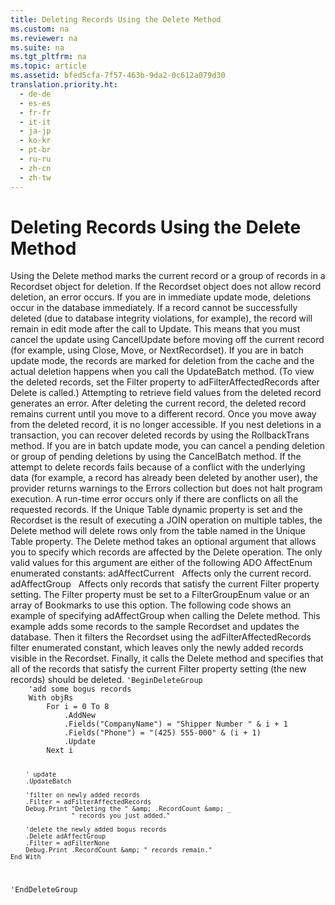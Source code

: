 ```yaml
---
title: Deleting Records Using the Delete Method
ms.custom: na
ms.reviewer: na
ms.suite: na
ms.tgt_pltfrm: na
ms.topic: article
ms.assetid: bfed5cfa-7f57-463b-9da2-0c612a079d30
translation.priority.ht: 
  - de-de
  - es-es
  - fr-fr
  - it-it
  - ja-jp
  - ko-kr
  - pt-br
  - ru-ru
  - zh-cn
  - zh-tw
---
```

# Deleting Records Using the Delete Method
<?xml version="1.0" encoding="utf-8"?>
<developerReferenceWithoutSyntaxDocument xmlns="http://ddue.schemas.microsoft.com/authoring/2003/5" xmlns:xlink="http://www.w3.org/1999/xlink" xmlns:xsi="http://www.w3.org/2001/XMLSchema-instance" xsi:schemaLocation="http://ddue.schemas.microsoft.com/authoring/2003/5 http://dduestorage.blob.core.windows.net/ddueschema/developer.xsd">
  <introduction>
    <para>Using the <legacyBold>Delete</legacyBold> method marks the current record or a group of records in a <legacyBold>Recordset</legacyBold> object for deletion. If the <legacyBold>Recordset</legacyBold> object does not allow record deletion, an error occurs. If you are in immediate update mode, deletions occur in the database immediately. If a record cannot be successfully deleted (due to database integrity violations, for example), the record will remain in edit mode after the call to <legacyBold>Update. </legacyBold>This means that you must cancel the update using <legacyLink xlink:href="eaa856cc-c786-462e-890c-c896261b1741">CancelUpdate</legacyLink> before moving off the current record (for example, using <legacyLink xlink:href="3cdf27d1-a180-4cff-8e42-95dec5fb1b55">Close</legacyLink>, <legacyLink xlink:href="13fe9381-d00b-4f4a-9162-83c3f21b3837">Move</legacyLink>, or <legacyLink xlink:href="ab1fa449-a695-4987-b1ee-bc68f89418dd">NextRecordset</legacyLink>).</para>
    <para>If you are in batch update mode, the records are marked for deletion from the cache and the actual deletion happens when you call the <legacyBold>UpdateBatch</legacyBold> method. (To view the deleted records, set the <legacyBold>Filter</legacyBold> property to <legacyBold>adFilterAffectedRecords</legacyBold> after <legacyBold>Delete</legacyBold> is called.)</para>
    <para>Attempting to retrieve field values from the deleted record generates an error. After deleting the current record, the deleted record remains current until you move to a different record. Once you move away from the deleted record, it is no longer accessible.</para>
    <para>If you nest deletions in a transaction, you can recover deleted records by using the <legacyBold>RollbackTrans</legacyBold> method. If you are in batch update mode, you can cancel a pending deletion or group of pending deletions by using the <legacyBold>CancelBatch</legacyBold> method.</para>
    <para>If the attempt to delete records fails because of a conflict with the underlying data (for example, a record has already been deleted by another user), the provider returns warnings to the <legacyBold>Errors</legacyBold> collection but does not halt program execution. A run-time error occurs only if there are conflicts on all the requested records.</para>
    <para>If the <legacyBold>Unique Table</legacyBold> dynamic property is set and the <legacyBold>Recordset</legacyBold> is the result of executing a JOIN operation on multiple tables, the <legacyBold>Delete</legacyBold> method will delete rows only from the table named in the <legacyBold>Unique Table</legacyBold> property.</para>
    <para>The <legacyBold>Delete</legacyBold> method takes an optional argument that allows you to specify which records are affected by the <legacyBold>Delete</legacyBold> operation. The only valid values for this argument are either of the following ADO <legacyBold>AffectEnum</legacyBold> enumerated constants:  </para>
    <list class="bullet">
      <listItem>
        <para>             <legacyBold>adAffectCurrent   </legacyBold>Affects only the current record.</para>
      </listItem>
      <listItem>
        <para>             <legacyBold>adAffectGroup   </legacyBold>Affects only records that satisfy the current <legacyBold>Filter</legacyBold> property setting. The <legacyBold>Filter</legacyBold> property must be set to a <legacyBold>FilterGroupEnum</legacyBold> value or an array of <legacyBold>Bookmarks</legacyBold> to use this option.</para>
      </listItem>
    </list>
    <para>The following code shows an example of specifying <legacyBold>adAffectGroup</legacyBold> when calling the <legacyBold>Delete</legacyBold> method. This example adds some records to the sample <legacyBold>Recordset</legacyBold> and updates the database. Then it filters the <legacyBold>Recordset</legacyBold> using the <legacyBold>adFilterAffectedRecords</legacyBold> filter enumerated constant, which leaves only the newly added records visible in the <legacyBold>Recordset.</legacyBold> Finally, it calls the <legacyBold>Delete</legacyBold> method and specifies that all of the records that satisfy the current <legacyBold>Filter</legacyBold> property setting (the new records) should be deleted.</para>
    <code>'BeginDeleteGroup
    'add some bogus records
    With objRs
        For i = 0 To 8
            .AddNew
            .Fields("CompanyName") = "Shipper Number " &amp; i + 1
            .Fields("Phone") = "(425) 555-000" &amp; (i + 1)
            .Update
        Next i
        
        ' update
        .UpdateBatch
        
        'filter on newly added records
        .Filter = adFilterAffectedRecords
        Debug.Print "Deleting the " &amp; .RecordCount &amp; _
                    " records you just added."
        
        'delete the newly added bogus records
        .Delete adAffectGroup
        .Filter = adFilterNone
        Debug.Print .RecordCount &amp; " records remain."
    End With
'EndDeleteGroup</code>
  </introduction>
  <relatedTopics />
</developerReferenceWithoutSyntaxDocument>
